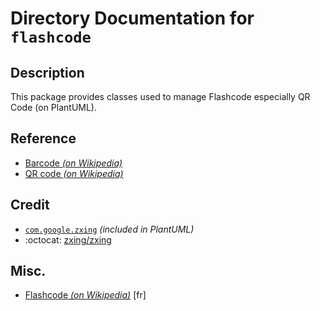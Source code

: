 # Directory Documentation for `flashcode`

## Description
This package provides classes used to manage Flashcode especially QR Code (on PlantUML).

## Reference
- [Barcode _(on Wikipedia)_](https://en.wikipedia.org/wiki/Barcode)
- [QR code _(on Wikipedia)_](https://en.wikipedia.org/wiki/QR_code)

## Credit
- [`com.google.zxing`](../../../../zext/plantuml/com/google/zxing/) _(included in PlantUML)_
- :octocat: [zxing/zxing](https://github.com/zxing/zxing)

## Misc.
- [Flashcode _(on Wikipedia)_](https://fr.wikipedia.org/wiki/Flashcode) [fr]

